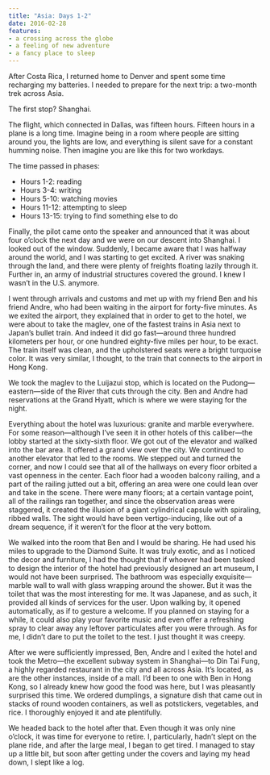 ```yaml
---
title: "Asia: Days 1-2"
date: 2016-02-28
features:
- a crossing across the globe
- a feeling of new adventure
- a fancy place to sleep
---
```


After Costa Rica, I returned home to Denver and spent some time recharging my
batteries. I needed to prepare for the next trip: a two-month trek across Asia.

The first stop? Shanghai.

The flight, which connected in Dallas, was fifteen hours. Fifteen hours in a
plane is a long time. Imagine being in a room where people are sitting around
you, the lights are low, and everything is silent save for a constant humming
noise. Then imagine you are like this for two workdays.

The time passed in phases:

* Hours 1-2: reading
* Hours 3-4: writing
* Hours 5-10: watching movies
* Hours 11-12: attempting to sleep
* Hours 13-15: trying to find something else to do

Finally, the pilot came onto the speaker and announced that it was about four
o’clock the next day and we were on our descent into Shanghai. I looked out of
the window. Suddenly, I became aware that I was halfway around the world, and I
was starting to get excited. A river was snaking through the land, and there
were plenty of freights floating lazily through it. Further in, an army of
industrial structures covered the ground. I knew I wasn’t in the U.S. anymore.

I went through arrivals and customs and met up with my friend Ben and his friend
Andre, who had been waiting in the airport for forty-five minutes. As we exited
the airport, they explained that in order to get to the hotel, we were about to
take the maglev, one of the fastest trains in Asia next to Japan’s bullet train.
And indeed it did go fast—around three hundred kilometers per hour, or one
hundred eighty-five miles per hour, to be exact. The train itself was clean, and
the upholstered seats were a bright turquoise color. It was very similar, I
thought, to the train that connects to the airport in Hong Kong.

We took the maglev to the Luijazui stop, which is located on the
Pudong—eastern—side of the River that cuts through the city. Ben and Andre had
reservations at the Grand Hyatt, which is where we were staying for the night.

Everything about the hotel was luxurious: granite and marble everywhere. For
some reason—although I’ve seen it in other hotels of this caliber—the lobby
started at the sixty-sixth floor. We got out of the elevator and walked into the
bar area. It offered a grand view over the city. We continued to another
elevator that led to the rooms. We stepped out and turned the corner, and now I
could see that all of the hallways on every floor orbited a vast openness in the
center. Each floor had a wooden balcony railing, and a part of the railing
jutted out a bit, offering an area were one could lean over and take in the
scene. There were many floors; at a certain vantage point, all of the railings
ran together, and since the observation areas were staggered, it created the
illusion of a giant cylindrical capsule with spiraling, ribbed walls. The sight
would have been vertigo-inducing, like out of a dream sequence, if it weren’t
for the floor at the very bottom.

We walked into the room that Ben and I would be sharing. He had used his miles
to upgrade to the Diamond Suite. It was truly exotic, and as I noticed the decor
and furniture, I had the thought that if whoever had been tasked to design the
interior of the hotel had previously designed an art museum, I would not have
been surprised. The bathroom was especially exquisite—marble wall to wall with
glass wrapping around the shower. But it was the toilet that was the most
interesting for me. It was Japanese, and as such, it provided all kinds of
services for the user. Upon walking by, it opened automatically, as if to
gesture a welcome. If you planned on staying for a while, it could also play
your favorite music and even offer a refreshing spray to clear away any leftover
particulates after you were through. As for me, I didn’t dare to put the toilet
to the test. I just thought it was creepy.

After we were sufficiently impressed, Ben, Andre and I exited the hotel and took
the Metro—the excellent subway system in Shanghai—to Din Tai Fung, a highly
regarded restaurant in the city and all across Asia. It’s located, as are the
other instances, inside of a mall. I’d been to one with Ben in Hong Kong, so I
already knew how good the food was here, but I was pleasantly surprised this
time. We ordered dumplings, a signature dish that came out in stacks of round
wooden containers, as well as potstickers, vegetables, and rice. I thoroughly
enjoyed it and ate plentifully.

We headed back to the hotel after that. Even though it was only nine o’clock, it
was time for everyone to retire. I, particularly, hadn’t slept on the plane
ride, and after the large meal, I began to get tired. I managed to stay up a
little bit, but soon after getting under the covers and laying my head down, I
slept like a log.
